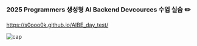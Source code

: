 ### 2025 Programmers 생성형 AI Backend Devcources 수업 실습 ✏️

https://s0ooo0k.github.io/AIBE_day_test/

<img src="https://i.ibb.co/R9ZTykY/cap.png" alt="cap" border="0"></a>
